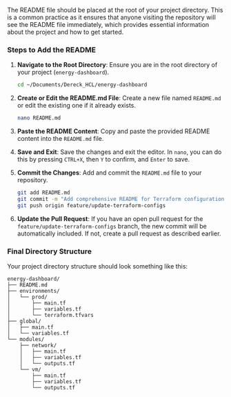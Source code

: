 The README file should be placed at the root of your project directory. This is a common practice as it ensures that anyone visiting the repository will see the README file immediately, which provides essential information about the project and how to get started.

### Steps to Add the README

1. **Navigate to the Root Directory**:
   Ensure you are in the root directory of your project (`energy-dashboard`).

   ```bash
   cd ~/Documents/Dereck_HCL/energy-dashboard
   ```

2. **Create or Edit the README.md File**:
   Create a new file named `README.md` or edit the existing one if it already exists.

   ```bash
   nano README.md
   ```

3. **Paste the README Content**:
   Copy and paste the provided README content into the `README.md` file.

4. **Save and Exit**:
   Save the changes and exit the editor. In `nano`, you can do this by pressing `CTRL+X`, then `Y` to confirm, and `Enter` to save.

5. **Commit the Changes**:
   Add and commit the `README.md` file to your repository.

   ```bash
   git add README.md
   git commit -m "Add comprehensive README for Terraform configuration"
   git push origin feature/update-terraform-configs
   ```

6. **Update the Pull Request**:
   If you have an open pull request for the `feature/update-terraform-configs` branch, the new commit will be automatically included. If not, create a pull request as described earlier.

### Final Directory Structure

Your project directory structure should look something like this:

```
energy-dashboard/
├── README.md
├── environments/
│   └── prod/
│       ├── main.tf
│       ├── variables.tf
│       └── terraform.tfvars
├── global/
│   ├── main.tf
│   └── variables.tf
└── modules/
    ├── network/
    │   ├── main.tf
    │   ├── variables.tf
    │   └── outputs.tf
    └── vm/
        ├── main.tf
        ├── variables.tf
        └── outputs.tf
```


